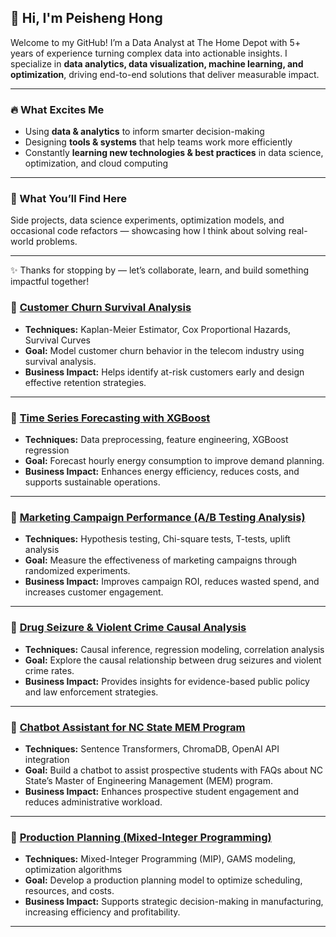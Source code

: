 ## 👋 Hi, I'm Peisheng Hong  

Welcome to my GitHub! I’m a Data Analyst at The Home Depot with 5+ years of experience turning complex data into actionable insights. I specialize in **data analytics, data visualization, machine learning, and optimization**, driving end-to-end solutions that deliver measurable impact.  

---

### 🔥 What Excites Me  
- Using **data & analytics** to inform smarter decision-making  
- Designing **tools & systems** that help teams work more efficiently  
- Constantly **learning new technologies & best practices** in data science, optimization, and cloud computing  

---

### 📂 What You’ll Find Here  
Side projects, data science experiments, optimization models, and occasional code refactors — showcasing how I think about solving real-world problems.  

---

✨ Thanks for stopping by — let’s collaborate, learn, and build something impactful together!

### 📌 [Customer Churn Survival Analysis](https://github.com/PeishengHong/customer-churn-survival-analysis)
- **Techniques:** Kaplan-Meier Estimator, Cox Proportional Hazards, Survival Curves  
- **Goal:** Model customer churn behavior in the telecom industry using survival analysis.  
- **Business Impact:** Helps identify at-risk customers early and design effective retention strategies.  

---

### 📌 [Time Series Forecasting with XGBoost](./time-series-xgboost-forecasting)
- **Techniques:** Data preprocessing, feature engineering, XGBoost regression  
- **Goal:** Forecast hourly energy consumption to improve demand planning.  
- **Business Impact:** Enhances energy efficiency, reduces costs, and supports sustainable operations.  

---

### 📌 [Marketing Campaign Performance (A/B Testing Analysis)](./marketing-campaign-performance-ab-testing-analysis)
- **Techniques:** Hypothesis testing, Chi-square tests, T-tests, uplift analysis  
- **Goal:** Measure the effectiveness of marketing campaigns through randomized experiments.  
- **Business Impact:** Improves campaign ROI, reduces wasted spend, and increases customer engagement.  

---

### 📌 [Drug Seizure & Violent Crime Causal Analysis](./drug-seizure-violent-crime-causal-analysis)
- **Techniques:** Causal inference, regression modeling, correlation analysis  
- **Goal:** Explore the causal relationship between drug seizures and violent crime rates.  
- **Business Impact:** Provides insights for evidence-based public policy and law enforcement strategies.  

---

### 📌 [Chatbot Assistant for NC State MEM Program](./mem-chatbot-assistant)
- **Techniques:** Sentence Transformers, ChromaDB, OpenAI API integration  
- **Goal:** Build a chatbot to assist prospective students with FAQs about NC State’s Master of Engineering Management (MEM) program.  
- **Business Impact:** Enhances prospective student engagement and reduces administrative workload.  

---

### 📌 [Production Planning (Mixed-Integer Programming)](./gams-production-planning)
- **Techniques:** Mixed-Integer Programming (MIP), GAMS modeling, optimization algorithms  
- **Goal:** Develop a production planning model to optimize scheduling, resources, and costs.  
- **Business Impact:** Supports strategic decision-making in manufacturing, increasing efficiency and profitability.  

---
<!--
**PeishengHong/PeishengHong** is a ✨ _special_ ✨ repository because its `README.md` (this file) appears on your GitHub profile.

Here are some ideas to get you started:

- 🔭 I’m currently working on ...
- 🌱 I’m currently learning ...
- 👯 I’m looking to collaborate on ...
- 🤔 I’m looking for help with ...
- 💬 Ask me about ...
- 📫 How to reach me: ...
- 😄 Pronouns: ...
- ⚡ Fun fact: ...
-->
